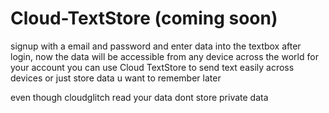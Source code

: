 # Cloud-TextStore (coming soon)
signup with a email and password and enter data into the textbox after login, now the data will be accessible from any device across the world for your account  you can use Cloud TextStore to send text easily across devices or just store data u want to remember later

even though cloudglitch read your data dont store private data
